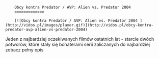 
        Obcy kontra Predator / AVP: Alien vs. Predator 2004 
        =============
        
        [![Obcy kontra Predator / AVP: Alien vs. Predator 2004 ](http://vidos.pl/images/player.gif)](http://vidos.pl/obcy-kontra-predator-avp-alien-vs-predator-2004)
        
        
 Jeden z najbardziej oczekiwanych filmów ostatnich lat - starcie dwóch potworów, które stały się bohaterami serii zaliczanych do najbardziej zobacz pełny opis
    